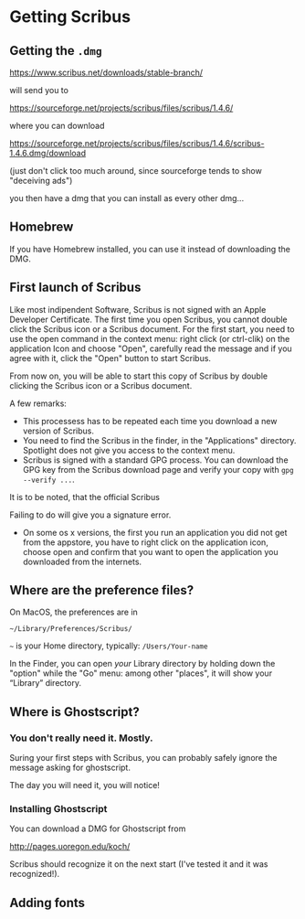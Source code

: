 # Getting Scribus

## Getting the `.dmg`

https://www.scribus.net/downloads/stable-branch/

will send you to

https://sourceforge.net/projects/scribus/files/scribus/1.4.6/

where you can download

https://sourceforge.net/projects/scribus/files/scribus/1.4.6/scribus-1.4.6.dmg/download

(just don't click too much around, since sourceforge tends to show
"deceiving ads")

you then have a dmg that you can install as every other dmg...

## Homebrew

If you have Homebrew installed, you can use it instead of downloading the DMG.

## First launch of Scribus

Like most indipendent Software, Scribus is not signed with an Apple Developer Certificate. The first time you open Scribus, you cannot double click the Scribus icon or a Scribus document. For the first start, you need to use the open command in the context menu: right click (or ctrl-clik) on the application Icon and choose "Open", carefully read the message and if you agree with it, click the "Open" button to start Scribus.

From now on, you will be able to start this copy of Scribus by double clicking the Scribus icon or a Scribus document.

A few remarks:

- This processess has to be repeated each time you download a new version of Scribus.
- You need to find the Scribus in the finder, in the "Applications" directory. Spotlight does not give you access to the context menu.
- Scribus is signed with a standard GPG process. You can download the GPG key from the Scribus download page and verify your copy with `gpg --verify ...`.

It is to be noted, that the official Scribus 

 Failing to do will give you a signature error.
 - On some os x versions, the first you run an application you did not get from the appstore, you have to right click on the application icon, choose open and confirm that you want to open the application you downloaded from the internets.

## Where are the preference files?

On MacOS, the preferences are in

`~/Library/Preferences/Scribus/`

`~` is your Home directory, typically: `/Users/Your-name`

In the Finder, you can open _your_ Library directory by holding down the "option" while the "Go" menu: among other "places", it will show your “Library” directory.

## Where is Ghostscript?

### You don't really need it. Mostly.

Suring your first steps with Scribus, you can probably safely ignore the message asking for
ghostscript.

The day you will need it, you will notice!

### Installing Ghostscript

You can download a DMG for Ghostscript from

http://pages.uoregon.edu/koch/

Scribus should recognize it on the next start (I've tested it and it was recognized!).

## Adding fonts
